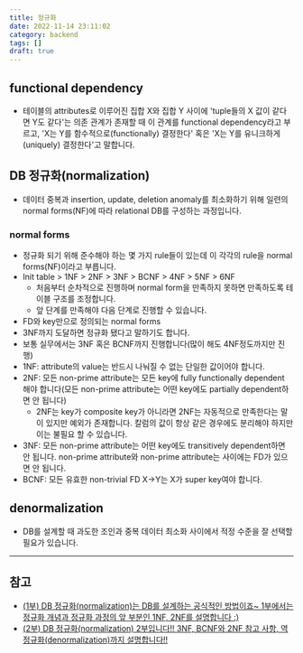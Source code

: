 ```yaml
---
title: 정규화
date: 2022-11-14 23:11:02
category: backend
tags: []
draft: true
---
```


## functional dependency

- 테이블의 attributes로 이루어진 집합 X와 집합 Y 사이에 'tuple들의 X 값이 같다면 Y도 같다'는 의존 관계가 존재할 때 이 관계를 functional dependency라고 부르고, 'X는 Y를 함수적으로(functionally) 결정한다' 혹은 'X는 Y를 유니크하게(uniquely) 결정한다'고 말합니다.

## DB 정규화(normalization)

- 데이터 중복과 insertion, update, deletion anomaly를 최소화하기 위해 일련의 normal forms(NF)에 따라 relational DB를 구성하는 과정입니다.

### normal forms

- 정규화 되기 위해 준수해야 하는 몇 가지 rule들이 있는데 이 각각의 rule을 normal forms(NF)이라고 부릅니다.
- Init table > 1NF > 2NF > 3NF > BCNF > 4NF > 5NF > 6NF
  - 처음부터 순차적으로 진행하며 normal form을 만족하지 못하면 만족하도록 테이블 구조를 조정합니다.
  - 앞 단계를 만족해야 다음 단계로 진행할 수 있습니다.
- FD와 key만으로 정의되는 normal forms
- 3NF까지 도달하면 정규화 됐다고 말하기도 합니다.
- 보통 실무에서는 3NF 혹은 BCNF까지 진행합니다(많이 해도 4NF정도까지만 진행)
- 1NF: attribute의 value는 반드시 나눠질 수 없는 단일한 값이어야 합니다.
- 2NF: 모든 non-prime attribute는 모든 key에 fully functionally dependent 해야 합니다(모든 non-prime attribute는 어떤 key에도 partially dependent하면 안 됩니다)
  - 2NF는 key가 composite key가 아니라면 2NF는 자동적으로 만족한다는 말이 있지만 예외가 존재합니다. 칼럼의 값이 항상 같은 경우에도 분리해야 하지만 이는 불필요 할 수 있습니다.
- 3NF: 모든 non-prime attribute는 어떤 key에도 transitively dependent하면 안 됩니다. non-prime attribute와 non-prime attribute는 사이에는 FD가 있으면 안 됩니다.
- BCNF: 모든 유효한 non-trivial FD X->Y는 X가 super key여야 합니다.

## denormalization

- DB를 설계할 때 과도한 조인과 중복 데이터 최소화 사이에서 적정 수준을 잘 선택할 필요가 있습니다.

---

## 참고

- [(1부) DB 정규화(normalization)는 DB를 설계하는 공식적인 방법이죠~ 1부에서는 정규화 개념과 정규화 과정의 앞 부분인 1NF, 2NF를 설명합니다 :)](https://www.youtube.com/watch?v=EdkjkifH-m8)
- [(2부) DB 정규화(normalization) 2부입니다!! 3NF, BCNF와 2NF 참고 사항, 역정규화(denormalization)까지 설명합니다!!](https://www.youtube.com/watch?v=5QhkZkrqFL4)
